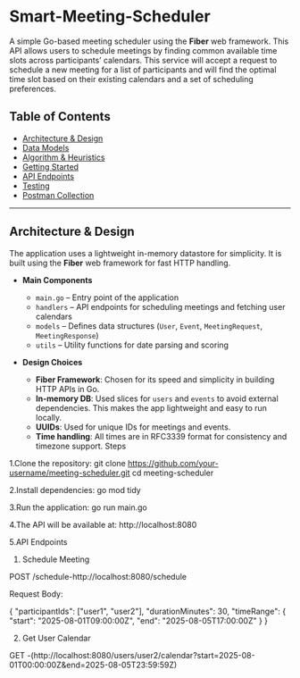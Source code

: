 # Smart-Meeting-Scheduler
A simple Go-based meeting scheduler using the **Fiber** web framework. This API allows users to schedule meetings by finding common available time slots across participants’ calendars.
This service will accept a request to schedule a new meeting for a list of participants and will find the optimal time slot based on their existing calendars and a set of scheduling preferences.
## Table of Contents

- [Architecture & Design](#architecture--design)
- [Data Models](#data-models)
- [Algorithm & Heuristics](#algorithm--heuristics)
- [Getting Started](#getting-started)
- [API Endpoints](#api-endpoints)
- [Testing](#testing)
- [Postman Collection](#postman-collection)

---

## Architecture & Design

The application uses a lightweight in-memory datastore for simplicity. It is built using the **Fiber** web framework for fast HTTP handling.

- **Main Components**
  - `main.go` – Entry point of the application
  - `handlers` – API endpoints for scheduling meetings and fetching user calendars
  - `models` – Defines data structures (`User`, `Event`, `MeetingRequest`, `MeetingResponse`)
  - `utils` – Utility functions for date parsing and scoring

- **Design Choices**
  - **Fiber Framework**: Chosen for its speed and simplicity in building HTTP APIs in Go.
  - **In-memory DB**: Used slices for `users` and `events` to avoid external dependencies. This makes the app lightweight and easy to run locally.
  - **UUIDs**: Used for unique IDs for meetings and events.
  - **Time handling**: All times are in RFC3339 format for consistency and timezone support.
Steps

1.Clone the repository:
git clone https://github.com/your-username/meeting-scheduler.git
cd meeting-scheduler

2.Install dependencies:
go mod tidy

3.Run the application:
go run main.go

4.The API will be available at:
http://localhost:8080

5.API Endpoints
1. Schedule Meeting

POST /schedule-http://localhost:8080/schedule

Request Body:

{
  "participantIds": ["user1", "user2"],
  "durationMinutes": 30,
  "timeRange": {
    "start": "2025-08-01T09:00:00Z",
    "end": "2025-08-05T17:00:00Z"
  }
}

2. Get User Calendar

GET -(http://localhost:8080/users/user2/calendar?start=2025-08-01T00:00:00Z&end=2025-08-05T23:59:59Z)

